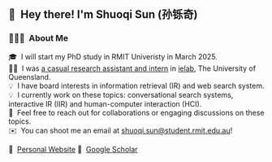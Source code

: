 ## 👋 &nbsp;Hey there! I'm Shuoqi Sun (孙铄奇) 

### 👨🏻‍💻 &nbsp;About Me

🎓 &nbsp;I will start my PhD study in RMIT Univeristy in March 2025.\
👨‍💻 &nbsp;I was [a casual research assistant and intern](https://hangli.me/ielab.github.io-v1/members/shuoqi-sun.html) in [ielab](http://ielab.io), The University of Queensland.\
💡 &nbsp;I have board interests in information retrieval (IR) and web search system.\
💡 &nbsp;I currently work on these topics: conversational search systems, interactive IR (IIR) and human-computer interaction (HCI).\
💬 &nbsp;Feel free to reach out for collaborations or engaging discussions on these topics.\
✉️ &nbsp;You can shoot me an email at shuoqi.sun@student.rmit.edu.au!

📄 &nbsp;[Personal Website](https://shuoqisun.github.io) 🌱 &nbsp;[Google Scholar](https://scholar.google.com.au/citations?user=qrSLoU4AAAAJ&hl=en)
